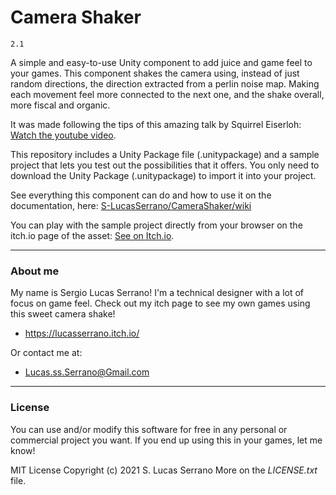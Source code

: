 # Camera Shaker
``2.1``

A simple and easy-to-use Unity component to add juice and game feel to your games. This component shakes the camera using, instead of just random directions, the direction extracted from a perlin noise map. Making each movement feel more connected to the next one, and the shake overall, more fiscal and organic.

It was made following the tips of this amazing talk by Squirrel Eiserloh: [Watch the youtube video](https://www.youtube.com/watch?v=tu-Qe66AvtY&list=PLBJR0H4rFtvNiYaPg23POOJRNl3oXZZJ0&index=4&t=295s).

This repository includes a Unity Package file (.unitypackage) and a sample project that lets you test out the possibilities that it offers. You only need to download the Unity Package (.unitypackage) to import it into your project.

See everything this component can do and how to use it on the documentation, here: [S-LucasSerrano/CameraShaker/wiki](https://github.com/S-LucasSerrano/CameraShaker/wiki#camera-shaker--by-s-lucas-serrano)

You can play with the sample project directly from your browser on the itch.io page of the asset: [See on Itch.io](https://lucasserrano.itch.io/camerashaker).

***

### About me
My name is Sergio Lucas Serrano! I'm a technical designer with a lot of focus on game feel.
Check out my itch page to see my own games using this sweet camera shake!
- https://lucasserrano.itch.io/

Or contact me at:
- Lucas.ss.Serrano@Gmail.com

***

### License
You can use and/or modify this software for free in any personal or commercial project you want. If you end up using this in your games, let me know!

MIT License
Copyright (c) 2021 S. Lucas Serrano
More on the _LICENSE.txt_ file.
